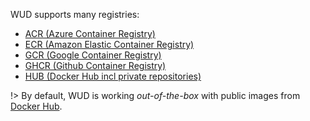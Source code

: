 WUD supports many registries:
- [ACR (Azure Container Registry)](configuration/registries/acr/)
- [ECR (Amazon Elastic Container Registry)](configuration/registries/ecr/)
- [GCR (Google Container Registry)](configuration/registries/gcr/)
- [GHCR (Github Container Registry)](configuration/registries/ghcr/)
- [HUB (Docker Hub incl private repositories)](configuration/registries/hub/)

!> By default, WUD is working _out-of-the-box_ with public images from [Docker Hub](https://hub.docker.com/).